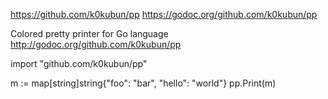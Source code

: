 https://github.com/k0kubun/pp
https://godoc.org/github.com/k0kubun/pp

Colored pretty printer for Go language http://godoc.org/github.com/k0kubun/pp


import "github.com/k0kubun/pp"

m := map[string]string{"foo": "bar", "hello": "world"}
pp.Print(m)

